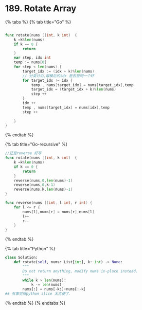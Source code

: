 # 189. Rotate Array

{% tabs %}
{% tab title="Go" %}
```go

func rotate(nums []int, k int)  {
    k =k%len(nums)
    if k == 0 {
        return 
    }
    var step, idx int
    temp := nums[0]
    for step < len(nums) {
        target_idx := (idx + k)%len(nums)
        // 分类讨论,取模后的idx 是否是同一个环 
        for target_idx != idx {
            temp , nums[target_idx] = nums[target_idx],temp
            target_idx = (target_idx + k)%len(nums)
            step ++ 
        } 
        idx ++
        temp , nums[target_idx] = nums[idx],temp
        step ++ 
        
    }
}
```
{% endtab %}

{% tab title="Go-recursive" %}
```go
//还是reverse 好写
func rotate(nums []int, k int)  {
    k =k%len(nums)
    if k == 0 {
        return 
    }
    reverse(nums,0,len(nums)-1)
    reverse(nums,0,k-1)
    reverse(nums,k,len(nums)-1)
}

func reverse(nums []int, l int, r int) {
    for l <= r {
        nums[l],nums[r] = nums[r],nums[l]
        l++
        r--
    }
}

```
{% endtab %}

{% tab title="Python" %}
```python
class Solution:
    def rotate(self, nums: List[int], k: int) -> None:
        """
        Do not return anything, modify nums in-place instead.
        """
        while k > len(nums):
            k -= len(nums)
        nums[:] = nums[-k:]+nums[:-k]
## 有事觉得python slice 太方便了.
```
{% endtab %}
{% endtabs %}

